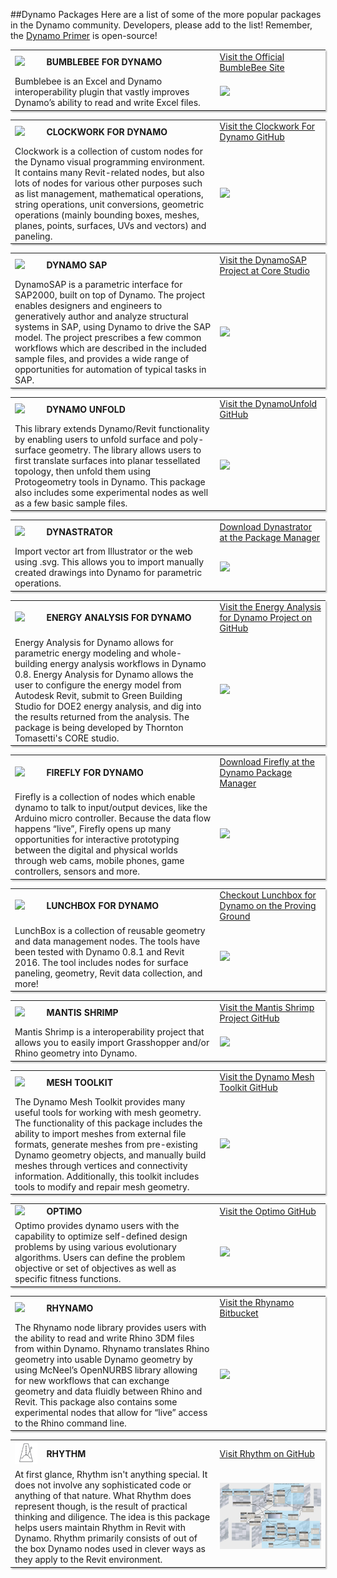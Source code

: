 <style>
table{box-shadow: 2px 2px 2px #BBBBBB}
thead {display: none}
</style>

##Dynamo Packages
Here are a list of some of the more popular packages in the Dynamo community. Developers, please add to the list! Remember, the [Dynamo Primer](https://github.com/DynamoDS/DynamoPrimer) is open-source!

<table>
  <tr>
    <td width="10%"><img src="images/A-4/logo02.png"></img></td>
    <td width="55%"><b>BUMBLEBEE FOR DYNAMO</b></td>
    <td><a href="http://archi-lab.net/bumblebee-dynamo-and-excel-interop/">Visit the Official BumbleBee Site</td></a>
  </tr>
  <tr>
    <td colspan="2">Bumblebee is an Excel and Dynamo interoperability plugin that vastly improves Dynamo’s ability to read and write Excel files. </td>
    <td><img src="images/A-4/screengrab02.png"></img></td>
  </tr>
</table>



<table>
  <tr>
    <td width="10%"><img src="images/A-4/logo01.png"></img></td>
    <td width="55%"><b>CLOCKWORK FOR DYNAMO</b></td>
    <td><a href="https://github.com/CAAD-RWTH/ClockworkForDynamo">Visit the Clockwork For Dynamo GitHub</td></a>
  </tr>
  <tr>
    <td colspan="2">Clockwork is a collection of custom nodes for the Dynamo visual programming environment. It contains many Revit-related nodes, but also lots of nodes for various other purposes such as list management, mathematical operations, string operations, unit conversions, geometric operations (mainly bounding boxes, meshes, planes, points, surfaces, UVs and vectors) and paneling. </td>
    <td><img src="images/A-4/screengrab01.png"></img></td>
  </tr>
</table>

<table>
  <tr>
    <td width="10%"><img src="images/A-4/ds_L.png"></img></td>
    <td width="55%"><b>DYNAMO SAP</b></td>
    <td><a href="http://core.thorntontomasetti.com/dynamosap-is-now-open-source/">Visit the DynamoSAP Project at Core Studio</td></a>
  </tr>
  <tr>
    <td colspan="2">DynamoSAP is a parametric interface for SAP2000, built on top of Dynamo. The project enables designers and engineers to generatively author and analyze structural systems in SAP, using Dynamo to drive the SAP model. The project prescribes a few common workflows which are described in the included sample files, and provides a wide range of opportunities for automation of typical tasks in SAP. </td>
    <td><img src="images/A-4/sapImage.png"></img></td>
  </tr>
</table>

<table>
  <tr>
    <td width="10%"><img src="images/A-4/DynamoUnfold_L.png"></img></td>
    <td width="55%"><b>DYNAMO UNFOLD</b></td>
    <td><a href="https://github.com/mjkkirschner/DynamoUnfold">Visit the DynamoUnfold GitHub</td></a>
  </tr>
  <tr>
    <td colspan="2">This library extends Dynamo/Revit functionality by enabling users to unfold surface and poly-surface geometry. The library allows users to first translate surfaces into planar tessellated topology, then unfold them using Protogeometry tools in Dynamo. This package also includes some experimental nodes as well as a few basic sample files. </td>
    <td><img src="images/A-4/DynamoUnfold_S.png"></img></td>
  </tr>
</table>

<table>
  <tr>
    <td width="10%"><img src="images/A-4/Dynastrator_L.png"></img></td>
    <td width="55%"><b>DYNASTRATOR</b></td>
    <td><a href="http://dynamopackages.com/">Download Dynastrator at the Package Manager</td></a>
  </tr>
  <tr>
    <td colspan="2">Import vector art from Illustrator or the web using .svg.  This allows you to import manually created drawings into Dynamo for parametric operations. </td>
    <td><img src="images/A-4/dynastratorImage.jpg"></img></td>
  </tr>
</table>

<table>
  <tr>
    <td width="10%"><img src="images/A-4/ea_L.png"></img></td>
    <td width="55%"><b>ENERGY ANALYSIS FOR DYNAMO</b></td>
    <td><a href="https://github.com/tt-acm/EnergyAnalysisForDynamo">Visit the Energy Analysis for Dynamo Project on GitHub</td></a>
  </tr>
  <tr>
    <td colspan="2">Energy Analysis for Dynamo allows for parametric energy modeling and whole-building energy analysis workflows in Dynamo 0.8. Energy Analysis for Dynamo allows the user to configure the energy model from Autodesk Revit, submit to Green Building Studio for DOE2 energy analysis, and dig into the results returned from the analysis. The package is being developed by Thornton Tomasetti's CORE studio.  </td>
    <td><img src="images/A-4/eaImage.png"></img></td>
  </tr>
</table>

<table>
  <tr>
    <td width="10%"><img src="images/A-4/Firefly_L.png"></img></td>
    <td width="55%"><b>FIREFLY FOR DYNAMO</b></td>
    <td><a href="http://dynamopackages.com/">Download Firefly at the Dynamo Package Manager</td></a>
  </tr>
  <tr>
    <td colspan="2">Firefly is a collection of nodes which enable dynamo to talk to input/output devices, like the Arduino micro controller. Because the data flow happens “live”, Firefly opens up many opportunities for interactive prototyping between the digital and physical worlds through web cams, mobile phones, game controllers, sensors and more. </td>
    <td><img src="images/A-4/Firefly_S.png"></img></td>
  </tr>
</table>

<table>
  <tr>
    <td width="10%"><img src="images/A-4/LunchBox_L.png"></img></td>
    <td width="55%"><b>LUNCHBOX FOR DYNAMO</b></td>
    <td><a href="http://provingground.io/tools/lunchbox/">Checkout Lunchbox for Dynamo on the Proving Ground</td></a>
  </tr>
  <tr>
    <td colspan="2">LunchBox is a collection of reusable geometry and data management nodes. The tools have been tested with Dynamo 0.8.1 and Revit 2016. The tool includes nodes for surface paneling, geometry, Revit data collection, and more!</td>
    <td><img src="images/A-4/lunchboxImage.jpg"></img></td>
  </tr>
</table>

<table>
  <tr>
    <td width="10%"><img src="images/A-4/mantisshrimpLogo.png"></img></td>
    <td width="55%"><b>MANTIS SHRIMP</b></td>
    <td><a href="https://github.com/ksobon/MantisShrimp">Visit the Mantis Shrimp Project GitHub</td></a>
  </tr>
  <tr>
    <td colspan="2">Mantis Shrimp is a interoperability project that allows you to easily import Grasshopper and/or Rhino geometry into Dynamo.</td>
    <td><img src="images/A-4/msImage.png"></img></td>
  </tr>
</table>

<table>
  <tr>
    <td width="10%"><img src="images/A-4/MeshToolkit_L.png"></img></td>
    <td width="55%"><b>MESH TOOLKIT</b></td>
    <td><a href="https://github.com/DynamoDS/Dynamo/wiki/Dynamo-Mesh-Toolkit">Visit the Dynamo Mesh Toolkit GitHub</td></a>
  </tr>
  <tr>
    <td colspan="2">The Dynamo Mesh Toolkit provides many useful tools for working with mesh geometry. The functionality of this package includes the ability to import meshes from external file formats, generate meshes from pre-existing Dynamo geometry objects, and manually build meshes through vertices and connectivity information. Additionally, this toolkit includes tools to modify and repair mesh geometry. </td>
    <td><img src="images/A-4/MeshToolkit_S.png"></img></td>
  </tr>
</table>



<table>
  <tr>
    <td width="10%"><img src="images/A-4/Optimo_L.png"></img></td>
    <td width="55%"><b>OPTIMO</b></td>
    <td><a href="https://github.com/BPOpt/Optimo/wiki/0_-Home">Visit the Optimo GitHub</td></a>
  </tr>
  <tr>
    <td colspan="2">Optimo provides dynamo users with the capability to optimize self-defined design problems by using various evolutionary algorithms. Users can define the problem objective or set of objectives as well as specific fitness functions. </td>
    <td><img src="images/A-4/Optimo_S.png"></img></td>
  </tr>
</table>



<table>
  <tr>
    <td width="10%"><img src="images/A-4/Rhynamo_L.png"></img></td>
    <td width="55%"><b>RHYNAMO</b></td>
    <td><a href="https://bitbucket.org/caseinc/rhynamo">Visit the Rhynamo Bitbucket</td></a>
  </tr>
  <tr>
    <td colspan="2">The Rhynamo node library provides users with the ability to read and write Rhino 3DM files from within Dynamo. Rhynamo translates Rhino geometry into usable Dynamo geometry by using McNeel’s OpenNURBS library allowing for new workflows that can exchange geometry and data fluidly between Rhino and Revit. This package also contains some experimental nodes that allow for “live” access to the Rhino command line. </td>
    <td><img src="images/A-4/Rhynamo_S.png"></img></td>
  </tr>
</table>



<table>
  <tr>
    <td width="10%"><img src="images/A-4/Rhythm_L.png"></img></td>
    <td width="55%"><b>RHYTHM</b></td>
    <td><a href="https://github.com/sixtysecondrevit/RhythmForDynamo">Visit Rhythm on GitHub</td></a>
  </tr>
  <tr>
    <td colspan="2"> At first glance, Rhythm isn't anything special. It does not involve any sophisticated code or anything of that nature. What Rhythm does represent though, is the result of practical thinking and diligence. The idea is this package helps users maintain Rhythm in Revit with Dynamo. Rhythm primarily consists of out of the box Dynamo nodes used in clever ways as they apply to the Revit environment. </td>
    <td><img src="images/A-4/Rhythm_Image.png"></img></td>
  </tr>
</table>

